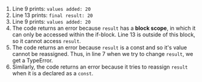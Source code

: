1. Line 9 prints: `values added: 20`
2. Line 13 prints: `final result: 20`
3. Line 9 prints: `values added: 20`
4. The code returns an error because `result` has a **block scope**, in which it can only be accessed within the if-block. Line 13 is outside of this block, so it cannot access `result`.
5. The code returns an error because `result` is a const and so it's value cannot be reassigned. Thus, in line 7 when we try to change `result`, we get a TypeError.
6. Similarly, the code returns an error because it tries to reassign `result` when it is a declared as a `const`.
